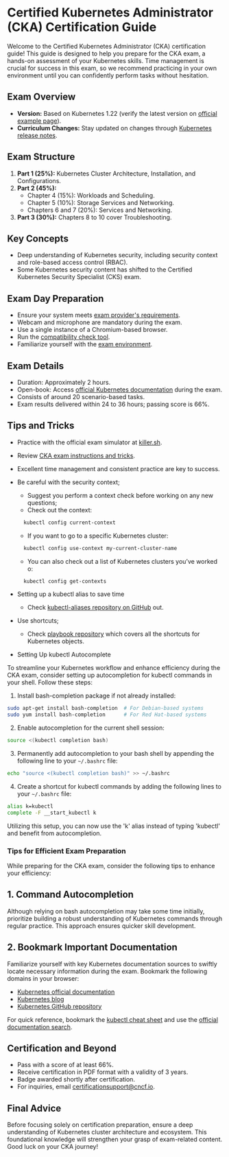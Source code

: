 # Certified Kubernetes Administrator (CKA) Certification Guide

Welcome to the Certified Kubernetes Administrator (CKA) certification guide! This guide is designed to help you prepare
for the CKA exam, a hands-on assessment of your Kubernetes skills. Time management is crucial for success in this exam,
so we recommend practicing in your own environment until you can confidently perform tasks without hesitation.

## Exam Overview

- **Version:** Based on Kubernetes 1.22 (verify the latest version
  on [official example page](https://www.cncf.io/certification/cka/)).
- **Curriculum Changes:** Stay updated on changes
  through [Kubernetes release notes](https://github.com/kubernetes/kubernetes/releases).

## Exam Structure

1. **Part 1 (25%):** Kubernetes Cluster Architecture, Installation, and Configurations.
2. **Part 2 (45%):**
    - Chapter 4 (15%): Workloads and Scheduling.
    - Chapter 5 (10%): Storage Services and Networking.
    - Chapters 6 and 7 (20%): Services and Networking.
3. **Part 3 (30%):** Chapters 8 to 10 cover Troubleshooting.

## Key Concepts

- Deep understanding of Kubernetes security, including security context and role-based access control (RBAC).
- Some Kubernetes security content has shifted to the Certified Kubernetes Security Specialist (CKS) exam.

## Exam Day Preparation

- Ensure your system
  meets [exam provider's requirements](https://docs.linuxfoundation.org/tc-docs/certification/faq-cka-ckad-cks#what-are-the-system-requirements-to-take-the-exam).
- Webcam and microphone are mandatory during the exam.
- Use a single instance of a Chromium-based browser.
- Run the [compatibility check tool](https://www.examslocal.com/ScheduleExam/Home/CompatibilityCheck).
- Familiarize yourself with the [exam environment](https://psi.wistia.com/medias/5kidxdd0ry).

## Exam Details

- Duration: Approximately 2 hours.
- Open-book: Access [official Kubernetes documentation](https://kubernetes.io) during the exam.
- Consists of around 20 scenario-based tasks.
- Exam results delivered within 24 to 36 hours; passing score is 66%.

## Tips and Tricks

- Practice with the official exam simulator at [killer.sh](https://killer.sh/course/).
- Review [CKA exam instructions and tricks](https://docs.linuxfoundation.org/tc-docs/certification/tips-cka-and-ckad).
- Excellent time management and consistent practice are key to success.
- Be careful with the security context;
    - Suggest you perform a context check before working on any new questions;
    - Check out the context:
  ```bash
    kubectl config current-context
  ```
    - If you want to go to a specific Kubernetes cluster:
  ```bash
    kubectl config use-context my-current-cluster-name
  ```
    - You can also check out a list of Kubernetes clusters you’ve worked o:
  ```bash
    kubectl config get-contexts
  ```

- Setting up a kubectl alias to save time
    - Check [kubectl-aliases repository on GitHub](https://github.com/ahmetb/kubectl-aliases) out.
- Use shortcuts;
    - Check [playbook repository](https://github.com/cloudmelon/melonkube/blob/master/00%20-%20Shortcuts.md) which
      covers all the shortcuts for Kubernetes objects.

- Setting Up kubectl Autocomplete

To streamline your Kubernetes workflow and enhance efficiency during the CKA exam, consider setting up autocompletion
for kubectl commands in your shell. Follow these steps:

1. Install bash-completion package if not already installed:

```bash
sudo apt-get install bash-completion  # For Debian-based systems
sudo yum install bash-completion      # For Red Hat-based systems
```

2. Enable autocompletion for the current shell session:

```bash
source <(kubectl completion bash)
```

3. Permanently add autocompletion to your bash shell by appending the following line to your `~/.bashrc` file:

```bash
echo "source <(kubectl completion bash)" >> ~/.bashrc
```

4. Create a shortcut for kubectl commands by adding the following lines to your `~/.bashrc` file:

```bash
alias k=kubectl
complete -F __start_kubectl k
```

Utilizing this setup, you can now use the 'k' alias instead of typing 'kubectl' and benefit from autocompletion.

### Tips for Efficient Exam Preparation

While preparing for the CKA exam, consider the following tips to enhance your efficiency:

## 1. Command Autocompletion

Although relying on bash autocompletion may take some time initially, prioritize building a robust understanding of
Kubernetes commands through regular practice. This approach ensures quicker skill development.

## 2. Bookmark Important Documentation

Familiarize yourself with key Kubernetes documentation sources to swiftly locate necessary information during the exam.
Bookmark the following domains in your browser:

- [Kubernetes official documentation](https://kubernetes.io/docs/)
- [Kubernetes blog](https://kubernetes.io/blog/)
- [Kubernetes GitHub repository](https://github.com/kubernetes/)

For quick reference, bookmark the [kubectl cheat sheet](https://kubernetes.io/docs/reference/kubectl/cheatsheet/) and
use the [official documentation search](https://kubernetes.io/search/?q=kubecon).

## Certification and Beyond

- Pass with a score of at least 66%.
- Receive certification in PDF format with a validity of 3 years.
- Badge awarded shortly after certification.
- For inquiries, email certificationsupport@cncf.io.

## Final Advice

Before focusing solely on certification preparation, ensure a deep understanding of Kubernetes cluster architecture and
ecosystem. This foundational knowledge will strengthen your grasp of exam-related content. Good luck on your CKA
journey!